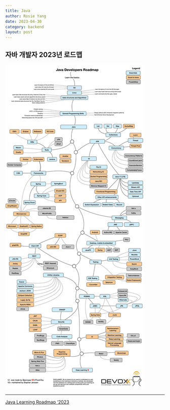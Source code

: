 ```yaml
---
title: Java
author: Rosie Yang
date: 2023-04-30
category: backend
layout: post
---
```


## 자바 개발자 2023년 로드맵

![java_learning_roadmap.jpg](/assets/gitbook/post_images/java/java_learning_roadmap.jpg)  

****
[Java Learning Roadmap ‘2023](https://aruva.medium.com/java-learning-roadmap-2023-2b9e714700d0)  

<div style="padding:3px; margin:200px 0;"></div>   
